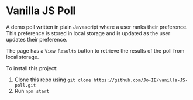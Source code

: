 # Vanilla JS Poll

A demo poll written in plain Javascript where a user ranks their preference. This preference is stored in local storage and is updated as the user updates their preference.

The page has a `View Results` button to retrieve the results of the poll from local storage.

To install this project:

1. Clone this repo using `git clone https://github.com/Jo-IE/vanilla-JS-poll.git`
2. Run `npm start`
